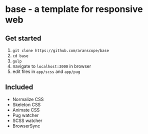 # base - a template for responsive web

## Get started
1. ```git clone https://github.com/aranscope/base```
2. ```cd base```
3. ```gulp```
4. navigate to ```localhost:3000``` in browser
5. edit files in ```app/scss``` and ```app/pug```

## Included
- Normalize CSS
- Skeleton CSS
- Animate CSS
- Pug watcher
- SCSS watcher
- BrowserSync


